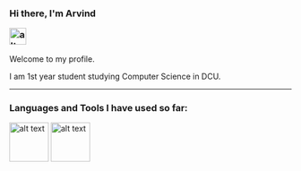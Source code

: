 <h3><p><b>Hi there, I'm Arvind</b>
<p><img src="https://media.tenor.com/images/30169e4a670daf12443df7d2dd140176/tenor.gif" alt="alt text" width="30px" height="30px"></p></h3>
Welcome to my profile. </p>
<p> I am 1st year student studying Computer Science in DCU. </p>
<hr size="30">

<h3><p>Languages and Tools I have used so far:</p></h3>
<div>
<img src="" alt="alt text" width="70px" height="70px" />
<img src=""alt="alt text" width="70px" height="70px"/>
</div>
